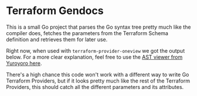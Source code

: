 # Terraform Gendocs

This is a small Go project that parses the Go syntax tree pretty much like the compiler does,
fetches the parameters from the Terraform Schema definition and retrieves them for later use.

Right now, when used with `terraform-provider-oneview` we got the output below. For a more clear
explanation, feel free to use the [AST viewer from Yuroyoro here](http://goast.yuroyoro.net/).

There's a high chance this code won't work with a different way to write Go Terraform Providers,
but if it looks pretty much like the rest of the Terraform Providers, this should catch all the
different parameters and its attributes.

